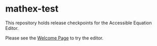 # mathex-test
This repository holds release checkpoints for the Accessible Equation Editor.

Please see the [Welcome Page](https://lakepinesbraille.github.io/mathex-test/) to try the editor.
